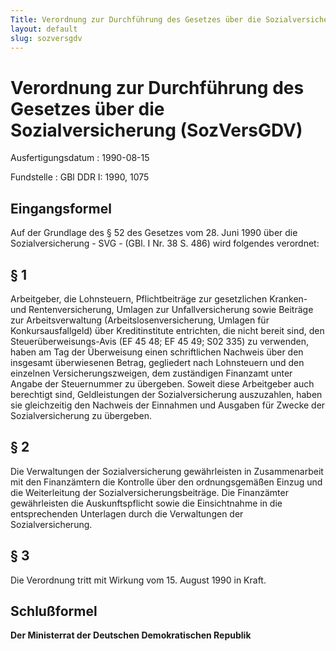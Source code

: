 ```yaml
---
Title: Verordnung zur Durchführung des Gesetzes über die Sozialversicherung
layout: default
slug: sozversgdv
---
```


# Verordnung zur Durchführung des Gesetzes über die Sozialversicherung (SozVersGDV)

Ausfertigungsdatum
:   1990-08-15

Fundstelle
:   GBl DDR I: 1990, 1075



## Eingangsformel

Auf der Grundlage des § 52 des Gesetzes vom 28. Juni 1990 über die
Sozialversicherung - SVG - (GBl. I Nr. 38 S. 486) wird folgendes
verordnet:


## § 1

Arbeitgeber, die Lohnsteuern, Pflichtbeiträge zur gesetzlichen
Kranken- und Rentenversicherung, Umlagen zur Unfallversicherung sowie
Beiträge zur Arbeitsverwaltung (Arbeitslosenversicherung, Umlagen für
Konkursausfallgeld) über Kreditinstitute entrichten, die nicht bereit
sind, den Steuerüberweisungs-Avis (EF 45 48; EF 45 49; S02 335) zu
verwenden, haben am Tag der Überweisung einen schriftlichen Nachweis
über den insgesamt überwiesenen Betrag, gegliedert nach Lohnsteuern
und den einzelnen Versicherungszweigen, dem zuständigen Finanzamt
unter Angabe der Steuernummer zu übergeben. Soweit diese Arbeitgeber
auch berechtigt sind, Geldleistungen der Sozialversicherung
auszuzahlen, haben sie gleichzeitig den Nachweis der Einnahmen und
Ausgaben für Zwecke der Sozialversicherung zu übergeben.


## § 2

Die Verwaltungen der Sozialversicherung gewährleisten in
Zusammenarbeit mit den Finanzämtern die Kontrolle über den
ordnungsgemäßen Einzug und die Weiterleitung der
Sozialversicherungsbeiträge. Die Finanzämter gewährleisten die
Auskunftspflicht sowie die Einsichtnahme in die entsprechenden
Unterlagen durch die Verwaltungen der Sozialversicherung.


## § 3

Die Verordnung tritt mit Wirkung vom 15. August 1990 in Kraft.


## Schlußformel

**Der Ministerrat der Deutschen Demokratischen Republik**

